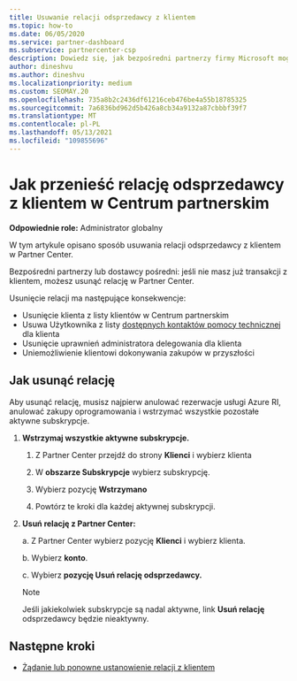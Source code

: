 ```yaml
---
title: Usuwanie relacji odsprzedawcy z klientem
ms.topic: how-to
ms.date: 06/05/2020
ms.service: partner-dashboard
ms.subservice: partnercenter-csp
description: Dowiedz się, jak bezpośredni partnerzy firmy Microsoft mogą usuwać klientów z listy, usuwać delegowane uprawnienia administratora i przestać wspierać lub kupować dla klienta.
author: dineshvu
ms.author: dineshvu
ms.localizationpriority: medium
ms.custom: SEOMAY.20
ms.openlocfilehash: 735a8b2c2436df61216ceb476be4a55b18785325
ms.sourcegitcommit: 7a6836bd962d5b426a8cb34a9132a87cbbbf39f7
ms.translationtype: MT
ms.contentlocale: pl-PL
ms.lasthandoff: 05/13/2021
ms.locfileid: "109855696"
---
```

# <a name="how-to-remove-a-reseller-relationship-with-a-customer-in-partner-center"></a>Jak przenieść relację odsprzedawcy z klientem w Centrum partnerskim

**Odpowiednie role:** Administrator globalny

W tym artykule opisano sposób usuwania relacji odsprzedawcy z klientem w Partner Center.

Bezpośredni partnerzy lub dostawcy pośredni: jeśli nie masz już transakcji z klientem, możesz usunąć relację w Partner Center.

Usunięcie relacji ma następujące konsekwencje:

- Usunięcie klienta z listy klientów w Centrum partnerskim
- Usuwa Użytkownika z listy [dostępnych kontaktów pomocy technicznej](assign-support-contacts.md) dla klienta
- Usunięcie uprawnień administratora delegowania dla klienta
- Uniemożliwienie klientowi dokonywania zakupów w przyszłości

## <a name="how-to-remove-a-relationship"></a>Jak usunąć relację

Aby usunąć relację, musisz najpierw anulować rezerwacje usługi Azure RI, anulować zakupy oprogramowania i wstrzymać wszystkie pozostałe aktywne subskrypcje.

1. **Wstrzymaj wszystkie aktywne subskrypcje.**

   1. Z Partner Center przejdź do strony **Klienci** i wybierz klienta

   2. W **obszarze Subskrypcje** wybierz subskrypcję.

   3. Wybierz pozycję **Wstrzymano**

   4. Powtórz te kroki dla każdej aktywnej subskrypcji.

2. **Usuń relację z Partner Center:**

   a. Z Partner Center wybierz pozycję **Klienci** i wybierz klienta.

   b. Wybierz **konto**.

   c. Wybierz **pozycję Usuń relację odsprzedawcy.**

   > [!NOTE]
   > Jeśli jakiekolwiek subskrypcje są nadal aktywne, link **Usuń relację** odsprzedawcy będzie nieaktywny.

## <a name="next-steps"></a>Następne kroki

- [Żądanie lub ponowne ustanowienie relacji z klientem](request-a-relationship-with-a-customer.md)
